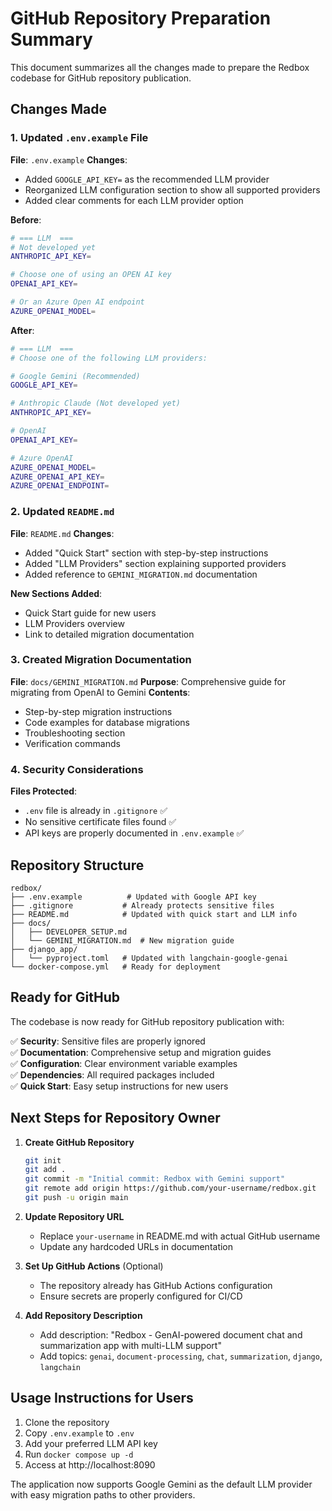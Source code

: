 # GitHub Repository Preparation Summary

This document summarizes all the changes made to prepare the Redbox codebase for GitHub repository publication.

## Changes Made

### 1. Updated `.env.example` File

**File**: `.env.example`
**Changes**: 
- Added `GOOGLE_API_KEY=` as the recommended LLM provider
- Reorganized LLM configuration section to show all supported providers
- Added clear comments for each LLM provider option

**Before**:
```bash
# === LLM  ===
# Not developed yet 
ANTHROPIC_API_KEY=

# Choose one of using an OPEN AI key
OPENAI_API_KEY=

# Or an Azure Open AI endpoint
AZURE_OPENAI_MODEL=
```

**After**:
```bash
# === LLM  ===
# Choose one of the following LLM providers:

# Google Gemini (Recommended)
GOOGLE_API_KEY=

# Anthropic Claude (Not developed yet)
ANTHROPIC_API_KEY=

# OpenAI
OPENAI_API_KEY=

# Azure OpenAI
AZURE_OPENAI_MODEL=
AZURE_OPENAI_API_KEY=
AZURE_OPENAI_ENDPOINT=
```

### 2. Updated `README.md`

**File**: `README.md`
**Changes**:
- Added "Quick Start" section with step-by-step instructions
- Added "LLM Providers" section explaining supported providers
- Added reference to `GEMINI_MIGRATION.md` documentation

**New Sections Added**:
- Quick Start guide for new users
- LLM Providers overview
- Link to detailed migration documentation

### 3. Created Migration Documentation

**File**: `docs/GEMINI_MIGRATION.md`
**Purpose**: Comprehensive guide for migrating from OpenAI to Gemini
**Contents**:
- Step-by-step migration instructions
- Code examples for database migrations
- Troubleshooting section
- Verification commands

### 4. Security Considerations

**Files Protected**:
- `.env` file is already in `.gitignore` ✅
- No sensitive certificate files found ✅
- API keys are properly documented in `.env.example` ✅

## Repository Structure

```
redbox/
├── .env.example          # Updated with Google API key
├── .gitignore           # Already protects sensitive files
├── README.md            # Updated with quick start and LLM info
├── docs/
│   ├── DEVELOPER_SETUP.md
│   └── GEMINI_MIGRATION.md  # New migration guide
├── django_app/
│   └── pyproject.toml   # Updated with langchain-google-genai
└── docker-compose.yml   # Ready for deployment
```

## Ready for GitHub

The codebase is now ready for GitHub repository publication with:

✅ **Security**: Sensitive files are properly ignored  
✅ **Documentation**: Comprehensive setup and migration guides  
✅ **Configuration**: Clear environment variable examples  
✅ **Dependencies**: All required packages included  
✅ **Quick Start**: Easy setup instructions for new users  

## Next Steps for Repository Owner

1. **Create GitHub Repository**
   ```bash
   git init
   git add .
   git commit -m "Initial commit: Redbox with Gemini support"
   git remote add origin https://github.com/your-username/redbox.git
   git push -u origin main
   ```

2. **Update Repository URL**
   - Replace `your-username` in README.md with actual GitHub username
   - Update any hardcoded URLs in documentation

3. **Set Up GitHub Actions** (Optional)
   - The repository already has GitHub Actions configuration
   - Ensure secrets are properly configured for CI/CD

4. **Add Repository Description**
   - Add description: "Redbox - GenAI-powered document chat and summarization app with multi-LLM support"
   - Add topics: `genai`, `document-processing`, `chat`, `summarization`, `django`, `langchain`

## Usage Instructions for Users

1. Clone the repository
2. Copy `.env.example` to `.env`
3. Add your preferred LLM API key
4. Run `docker compose up -d`
5. Access at http://localhost:8090

The application now supports Google Gemini as the default LLM provider with easy migration paths to other providers.
